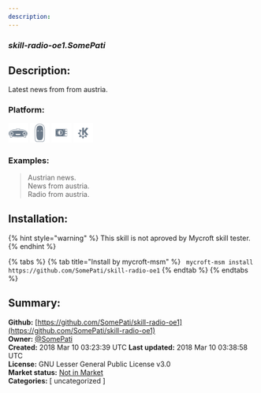 ```yaml
---
description: 
---
```


### _skill-radio-oe1.SomePati_  
## Description:  
Latest news from  from austria.  
  
### Platform:  
 ![Mark I](../.gitbook/assets/mark-1-icon.png)  ![Mark II](../.gitbook/assets/mark-2-icon.png)  ![Picroft](../.gitbook/assets/picroft-icon.png)  ![plasmoid](../.gitbook/assets/kde.png)   
### Examples:  
> Austrian news.  
> News from austria.  
> Radio from austria.  
  
## Installation:  
{% hint style="warning" %}
This skill is not aproved by Mycroft skill tester.
{% endhint %}
    
{% tabs %}
{% tab title="Install by mycroft-msm" %}
``` mycroft-msm install https://github.com/SomePati/skill-radio-oe1```
{% endtab %}
  {% endtabs %}
    
## Summary:  
**Github:** [https://github.com/SomePati/skill-radio-oe1](https://github.com/SomePati/skill-radio-oe1)  
**Owner:** [@SomePati](https://github.com/SomePati)  
**Created:** 2018 Mar 10 03:23:39 UTC  **Last updated:** 2018 Mar 10 03:38:58 UTC  
**License:** GNU Lesser General Public License v3.0  
**Market status:** [Not in Market](https://market.mycroft.ai/skill/)  
**Categories:** [ uncategorized ]   
